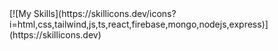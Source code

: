 


  <picture>
   [![My Skills](https://skillicons.dev/icons?i=html,css,tailwind,js,ts,react,firebase,mongo,nodejs,express)](https://skillicons.dev)
        </picture>
